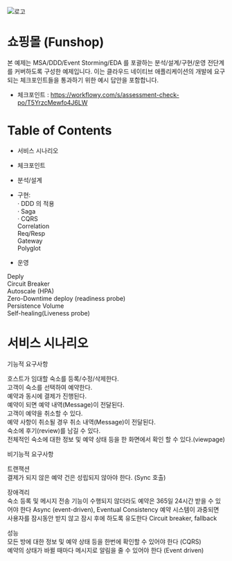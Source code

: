 ![로고](https://user-images.githubusercontent.com/87048674/131634949-6eaffd62-c54d-46ec-8d9f-2da9a2796eef.png)

# 쇼핑몰 (Funshop)

본 예제는 MSA/DDD/Event Storming/EDA 를 포괄하는 분석/설계/구현/운영 전단계를 커버하도록 구성한 예제입니다. 이는 클라우드 네이티브 애플리케이션의 개발에 요구되는 체크포인트들을 통과하기 위한 예시 답안을 포함합니다.

- 체크포인트 : https://workflowy.com/s/assessment-check-po/T5YrzcMewfo4J6LW

# Table of Contents

- 서비스 시나리오  
- 체크포인트  
- 분석/설계  

- 구현:  
     · DDD 의 적용  
     · Saga  
     · CQRS  
Correlation  
Req/Resp  
Gateway  
Polyglot  

- 운영  

Deply  
Circuit Breaker  
Autoscale (HPA)  
Zero-Downtime deploy (readiness probe)  
Persistence Volume  
Self-healing(Liveness probe)  


# 서비스 시나리오

기능적 요구사항  

호스트가 임대할 숙소를 등록/수정/삭제한다.  
고객이 숙소를 선택하여 예약한다.  
예약과 동시에 결제가 진행된다.  
예약이 되면 예약 내역(Message)이 전달된다.  
고객이 예약을 취소할 수 있다.  
예약 사항이 취소될 경우 취소 내역(Message)이 전달된다.  
숙소에 후기(review)를 남길 수 있다.  
전체적인 숙소에 대한 정보 및 예약 상태 등을 한 화면에서 확인 할 수 있다.(viewpage)  


비기능적 요구사항

트랜잭션  
결제가 되지 않은 예약 건은 성립되지 않아야 한다. (Sync 호출)  

장애격리  
숙소 등록 및 메시지 전송 기능이 수행되지 않더라도 예약은 365일 24시간 받을 수 있어야 한다 Async (event-driven), Eventual Consistency
예약 시스템이 과중되면 사용자를 잠시동안 받지 않고 잠시 후에 하도록 유도한다 Circuit breaker, fallback  

성능  
모든 방에 대한 정보 및 예약 상태 등을 한번에 확인할 수 있어야 한다 (CQRS)  
예약의 상태가 바뀔 때마다 메시지로 알림을 줄 수 있어야 한다 (Event driven)


